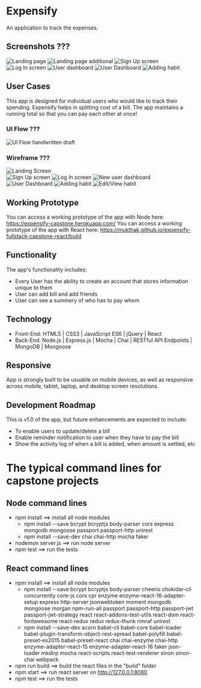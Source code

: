 # Expensify
An application to track the expenses.

## Screenshots ???
![Landing page](https://github.com/mukthaK/habit-tracking-full-stack-capstone/blob/master/website-images/homePage.png "Landing page")
![Landing page additional](https://github.com/mukthaK/habit-tracking-full-stack-capstone/blob/master/website-images/homePage1.png "Landing page")
![Sign Up screen](https://github.com/mukthaK/habit-tracking-full-stack-capstone/blob/master/website-images/signup.png "Sign Up screen")
![Log In screen](https://github.com/mukthaK/habit-tracking-full-stack-capstone/blob/master/website-images/login.png "Log In screen")
![User dashboard](https://github.com/mukthaK/habit-tracking-full-stack-capstone/blob/master/website-images/dashboard.png "User dashboard")
![User Dashboard](https://github.com/mukthaK/habit-tracking-full-stack-capstone/blob/master/website-images/dashboard1.png "User Dashboard")
![Adding habit](https://github.com/mukthaK/habit-tracking-full-stack-capstone/blob/master/website-images/addHabit.png "Adding Habit")


## User Cases
This app is designed for individual users who would like to track their spending. Expensify helps in splitting cost of a bill. The app maintains a running total so that you can pay each other at once!

### UI Flow ???
![UI Flow handwritten draft](https://github.com/mukthaK/habit-tracking-full-stack-capstone/blob/master/github-images/uiflow.png)

### Wireframe ???
![Landing Screen](https://github.com/mukthaK/habit-tracking-full-stack-capstone/blob/master/github-images/landingpage.png "Landing screen") \
![Sign Up screen](https://github.com/mukthaK/habit-tracking-full-stack-capstone/blob/master/github-images/signupPage.png "Sign Up screen")
![Log In screen](https://github.com/mukthaK/habit-tracking-full-stack-capstone/blob/master/github-images/loginPage.png "Log In screen")
![New user dashboard](https://github.com/mukthaK/habit-tracking-full-stack-capstone/blob/master/github-images/newUserDashboard.png "New user dashboard")
![User Dashboard](https://github.com/mukthaK/habit-tracking-full-stack-capstone/blob/master/github-images/userDashboard.png "User Dashboard")
![Adding habit](https://github.com/mukthaK/habit-tracking-full-stack-capstone/blob/master/github-images/addNewHabit.png "Adding Habit")
![Edit/View habit](https://github.com/mukthaK/habit-tracking-full-stack-capstone/blob/master/github-images/editHabit.png "Edit/View habit")

## Working Prototype
You can access a working prototype of the app with Node here: https://expensify-capstone.herokuapp.com/
You can access a working prototype of the app with React here: https://mukthak.github.io/expensify-fullstack-capstone-react/build

## Functionality
The app's functionality includes:
* Every User has the ability to create an account that stores information unique to them
* User can add bill and add friends
* User can see a summery of who has to pay whom

## Technology
* Front-End: HTML5 | CSS3 | JavaScript ES6 | jQuery | React
* Back-End: Node.js | Express.js | Mocha | Chai | RESTful API Endpoints | MongoDB | Mongoose

## Responsive
App is strongly built to be usuable on mobile devices, as well as responsive across mobile, tablet, laptop, and desktop screen resolutions.

## Development Roadmap
This is v1.0 of the app, but future enhancements are expected to include:
* To enable users to update/delete a bill
* Enable reminder notification to user when they have to pay the bill
* Show the activity log of when a bill is added, when amount is settled, etc

#  The typical command lines for capstone projects

## Node command lines
* npm install ==> install all node modules
    * npm install --save bcrypt bcryptjs body-parser cors express mongodb mongoose passport passport-http unirest
    * npm install --save-dev chai chai-http mocha faker
* nodemon server.js ==> run node server
* npm test ==> run the tests

## React command lines
* npm install ==> install all node modules
    * npm install --save bcrypt bcryptjs body-parser cheerio chokidar-cli concurrently core-js cors cpr enzyme enzyme-react-16-adapter-setup express http-server jsonwebtoken moment mongodb mongoose morgan npm-run-all passport passport-http passport-jwt passport-jwt-strategy react react-addons-test-utils react-dom react-fontawesome react-redux redux redux-thunk rimraf unirest
    * npm install --save-dev acorn babel-cli babel-core babel-loader babel-plugin-transform-object-rest-spread babel-polyfill babel-preset-es2015 babel-preset-react chai chai-enzyme chai-http enzyme-adapter-react-15 enzyme-adapter-react-16 faker json-loader mkdirp mocha react-scripts react-test-renderer sinon sinon-chai webpack
* npm run build ==> build the react files in the "build" folder
* npm start ==> run react server on http://127.0.0.1:8080
* npm test ==> run the tests
